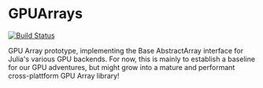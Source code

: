 # GPUArrays

[![Build Status](https://travis-ci.org/SimonDanisch/GPUArrays.jl.svg?branch=master)](https://travis-ci.org/SimonDanisch/GPUArrays.jl)


GPU Array prototype, implementing the Base AbstractArray interface for Julia's various GPU backends.
For now, this is mainly to establish a baseline for our GPU adventures, but might grow into a mature and performant cross-plattform GPU Array library!
